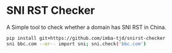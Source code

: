 # SNI RST Checker

A Simple tool to check whether a domain has SNI RST in China.

```bash
pip install git+https://github.com/imba-tjd/snirst-checker
sni bbc.com --or-- import sni; sni.check('bbc.com')
```
